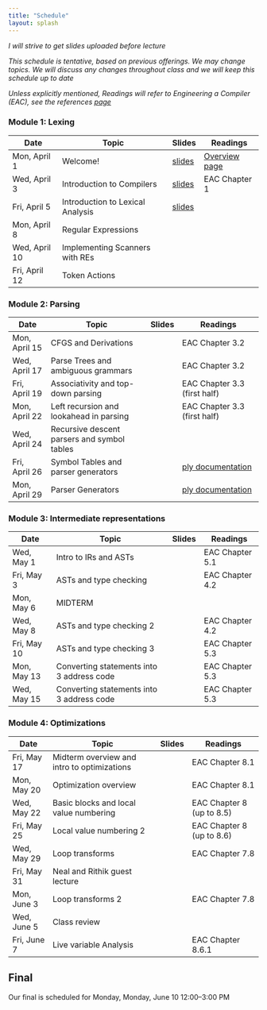 ```yaml
---
title: "Schedule"
layout: splash
---
```


_I will strive to get slides uploaded before lecture_

_This schedule is tentative, based on previous offerings. We may change topics. We will discuss any changes throughout class and we will keep this schedule up to date_

_Unless explicitly mentioned, Readings will refer to Engineering a Compiler (EAC), see the references [page](https://sorensenucsc.github.io/CSE110A-sp2024/references.html)_

### Module 1: Lexing

| Date             | Topic    | Slides |   Readings
|------------------|----------|--------|----------------
| Mon, April 1    | Welcome!                            | [slides](lectures/CSE110AApril1_sp2024.pdf) | [Overview page](https://sorensenucsc.github.io/CSE110A-sp2024/overview.html)
| Wed, April 3    | Introduction to Compilers           | [slides](lectures/CSE110AApril3_sp2024.pdf) | EAC Chapter 1
| Fri, April 5    | Introduction to Lexical Analysis    | [slides](lectures/CSE110AApril5_sp2024.pdf)  |
| Mon, April 8    | Regular Expressions                 |  | 
| Wed, April 10   | Implementing Scanners with REs      |  | 
| Fri, April 12   | Token Actions                       |  | 

### Module 2: Parsing

| Date             | Topic    | Slides |   Readings
|------------------|----------|--------|----------------
| Mon, April 15    | CFGS and Derivations                         | | EAC Chapter 3.2
| Wed, April 17    | Parse Trees and ambiguous grammars           | | EAC Chapter 3.2
| Fri, April 19    | Associativity and top-down parsing           | | EAC Chapter 3.3 (first half)
| Mon, April 22    | Left recursion and lookahead in parsing      | | EAC Chapter 3.3 (first half)
| Wed, April 24    | Recursive descent parsers and symbol tables  | | 
| Fri, April 26    | Symbol Tables and parser generators          | | [ply documentation](https://www.dabeaz.com/ply/ply.html)
| Mon, April 29    | Parser Generators                            | | [ply documentation](https://www.dabeaz.com/ply/ply.html)



### Module 3: Intermediate representations

| Date             | Topic    | Slides |   Readings
|------------------|----------|--------|----------------
| Wed, May 1       | Intro to IRs and ASTs                     |  | EAC Chapter 5.1
| Fri, May 3       | ASTs and type checking                    |  | EAC Chapter 4.2
| Mon, May 6       | MIDTERM                                   |  |
| Wed, May 8       | ASTs and type checking 2                   |  | EAC Chapter 4.2
| Fri, May 10      | ASTs and type checking 3                  |  | EAC Chapter 5.3
| Mon, May 13      | Converting statements into 3 address code |  | EAC Chapter 5.3
| Wed, May 15      | Converting statements into 3 address code |  | EAC Chapter 5.3

### Module 4: Optimizations

| Date             | Topic    | Slides |   Readings
|------------------|----------|--------|----------------
| Fri, May 17      |  Midterm overview and intro to optimizations        |  | EAC Chapter 8.1
| Mon, May 20      |  Optimization overview                              |  | EAC Chapter 8.1
| Wed, May 22      |  Basic blocks and local value numbering             |  | EAC Chapter 8 (up to 8.5)
| Fri, May 25      |  Local value numbering 2                            |  | EAC Chapter 8 (up to 8.6)
| Wed, May 29      |  Loop transforms                                    |  | EAC Chapter 7.8
| Fri, May 31      |  Neal and Rithik guest lecture                      |  | 
| Mon, June 3      |  Loop transforms 2                                  |  | EAC Chapter 7.8
| Wed, June 5      |  Class review                                       |  | 
| Fri, June 7      |  Live variable Analysis                             |  | EAC Chapter 8.6.1

## Final

Our final is scheduled for Monday, 	Monday, June 10	12:00–3:00 PM
